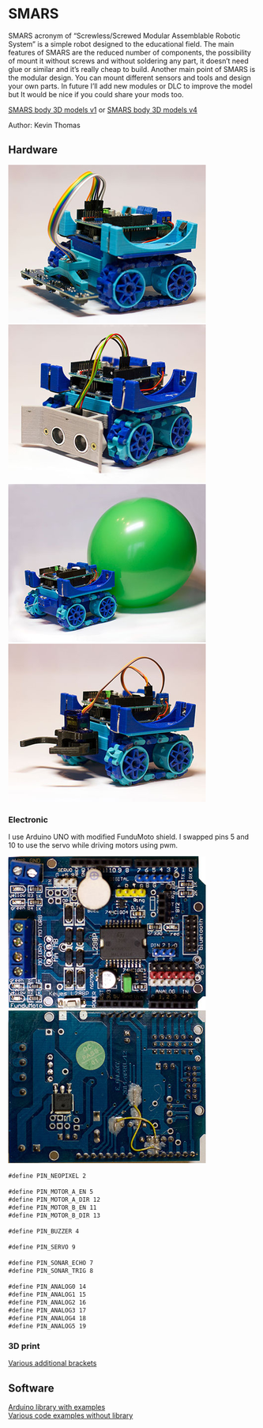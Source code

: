 # SMARS

SMARS acronym of “Screwless/Screwed Modular Assemblable Robotic System” is a simple robot designed to the educational field. The main features of SMARS are the reduced number of components, the possibility of mount it without screws and without soldering any part, it doesn’t need glue or similar and it’s really cheap to build. Another main point of SMARS is the modular design. You can mount different sensors and tools and design your own parts. In future I’ll add new modules or DLC to improve the model but It would be nice if you could share your mods too.

[SMARS body 3D models v1](https://cults3d.com/en/3d-model/gadget/smars-modular-robot) or [SMARS body 3D models v4](https://cults3d.com/en/3d-model/gadget/smars-v4)

Author: Kevin Thomas

## Hardware

![robot linefollower](images/robot_linefollower.jpg) ![robot ultrasonic](images/robot_ultrasonic.jpg)
![robot linefollower](images/robot_balloon_battle.jpg) ![robot ultrasonic](images/robot_clamps.jpg)

### Electronic

I use Arduino UNO with modified FunduMoto shield. I swapped pins 5 and 10 to use the servo while driving motors using pwm.

![FunduMoto shield top](images/fundumoto-shield_top.jpg) ![FunduMoto shield bottom](images/fundumoto-shield_bottom.jpg)


```
#define PIN_NEOPIXEL 2

#define PIN_MOTOR_A_EN 5
#define PIN_MOTOR_A_DIR 12
#define PIN_MOTOR_B_EN 11
#define PIN_MOTOR_B_DIR 13

#define PIN_BUZZER 4

#define PIN_SERVO 9

#define PIN_SONAR_ECHO 7
#define PIN_SONAR_TRIG 8

#define PIN_ANALOG0 14
#define PIN_ANALOG1 15
#define PIN_ANALOG2 16
#define PIN_ANALOG3 17
#define PIN_ANALOG4 18
#define PIN_ANALOG5 19
```

### 3D print
[Various additional brackets](stl_addons/)


## Software
[Arduino library with examples](https://github.com/jerabina/SMARS_library)  
[Various code examples without library](code/)